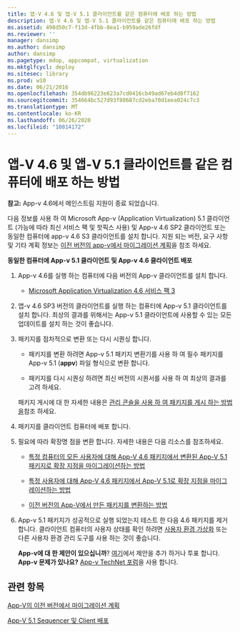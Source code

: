 ```yaml
---
title: 앱-V 4.6 및 앱-V 5.1 클라이언트를 같은 컴퓨터에 배포 하는 방법
description: 앱-V 4.6 및 앱-V 5.1 클라이언트를 같은 컴퓨터에 배포 하는 방법
ms.assetid: 498d50c7-f13d-4fbb-8ea1-b959ade26fdf
ms.reviewer: ''
manager: dansimp
ms.author: dansimp
author: dansimp
ms.pagetype: mdop, appcompat, virtualization
ms.mktglfcycl: deploy
ms.sitesec: library
ms.prod: w10
ms.date: 06/21/2016
ms.openlocfilehash: 354db96223e623a7cd0416cb49ad67eb4d8f7162
ms.sourcegitcommit: 354664bc527d93f80687cd2eba70d1eea024c7c3
ms.translationtype: MT
ms.contentlocale: ko-KR
ms.lasthandoff: 06/26/2020
ms.locfileid: "10814172"
---
```

# 앱-V 4.6 및 앱-V 5.1 클라이언트를 같은 컴퓨터에 배포 하는 방법

**참고:** App-v 4.6에서 메인스트림 지원이 종료 되었습니다.

다음 정보를 사용 하 여 Microsoft App-v (Application Virtualization) 5.1 클라이언트 (가능에 따라 최신 서비스 팩 및 핫픽스 사용) 및 App-v 4.6 SP2 클라이언트 또는 동일한 컴퓨터에 app-v 4.6 S3 클라이언트를 설치 합니다. 지원 되는 버전, 요구 사항 및 기타 계획 정보는 [이전 버전의 app-v에서 마이그레이션 계획](planning-for-migrating-from-a-previous-version-of-app-v51.md)을 참조 하세요.

**동일한 컴퓨터에 App-v 5.1 클라이언트 및 App-v 4.6 클라이언트 배포**

1.  App-v 4.6를 실행 하는 컴퓨터에 다음 버전의 App-v 클라이언트를 설치 합니다.

    -   [Microsoft Application Virtualization 4.6 서비스 팩 3](https://www.microsoft.com/download/details.aspx?id=41187)

2.  앱-v 4.6 SP3 버전의 클라이언트를 실행 하는 컴퓨터에 App-v 5.1 클라이언트를 설치 합니다. 최상의 결과를 위해서는 App-v 5.1 클라이언트에 사용할 수 있는 모든 업데이트를 설치 하는 것이 좋습니다.

3.  패키지를 점차적으로 변환 또는 다시 시퀀싱 합니다.

    -   패키지를 변환 하려면 App-v 5.1 패키지 변환기를 사용 하 여 필수 패키지를 App-v 5.1 (**appv**) 파일 형식으로 변환 합니다.

    -   패키지를 다시 시퀀싱 하려면 최신 버전의 시퀀서를 사용 하 여 최상의 결과를 고려 하세요.

    패키지 게시에 대 한 자세한 내용은 [관리 콘솔을 사용 하 여 패키지를 게시 하는 방법을](how-to-publish-a-package-by-using-the-management-console-51.md)참조 하세요.

4.  패키지를 클라이언트 컴퓨터에 배포 합니다.

5.  필요에 따라 확장명 점을 변환 합니다. 자세한 내용은 다음 리소스를 참조하세요.

    -   [특정 컴퓨터의 모든 사용자에 대해 App-V 4.6 패키지에서 변환된 App-V 5.1 패키지로 확장 지점을 마이그레이션하는 방법](how-to-migrate-extension-points-from-an-app-v-46-package-to-a-converted-app-v-51-package-for-all-users-on-a-specific-computer.md)

    -   [특정 사용자에 대해 App-V 4.6 패키지에서 App-V 5.1로 확장 지점을 마이그레이션하는 방법](how-to-migrate-extension-points-from-an-app-v-46-package-to-app-v-51-for-a-specific-user.md)

    -   [이전 버전의 App-V에서 만든 패키지를 변환하는 방법](how-to-convert-a-package-created-in-a-previous-version-of-app-v51.md)

6.  App-v 5.1 패키지가 성공적으로 실행 되었는지 테스트 한 다음 4.6 패키지를 제거 합니다. 클라이언트 컴퓨터의 사용자 상태를 확인 하려면 [사용자 환경 가상화](https://technet.microsoft.com/library/dn458947.aspx) 또는 다른 사용자 환경 관리 도구를 사용 하는 것이 좋습니다.

    **App-v에 대 한 제안이 있으십니까**? [여기](http://appv.uservoice.com/forums/280448-microsoft-application-virtualization)에서 제안을 추가 하거나 투표 합니다. **App-v 문제가 있나요?** [App-v TechNet 포럼](https://social.technet.microsoft.com/Forums/home?forum=mdopappv)을 사용 합니다.

## 관련 항목


[App-V의 이전 버전에서 마이그레이션 계획](planning-for-migrating-from-a-previous-version-of-app-v51.md)

[App-V 5.1 Sequencer 및 Client 배포](deploying-the-app-v-51-sequencer-and-client.md)

 

 





